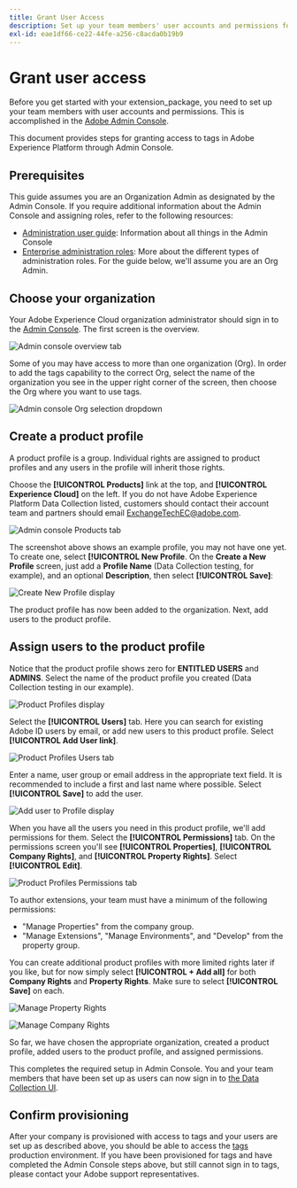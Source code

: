 ```yaml
---
title: Grant User Access
description: Set up your team members' user accounts and permissions for tags in Adobe Experience Platform.
exl-id: eae1df66-ce22-44fe-a256-c8acda0b19b9
---
```

# Grant user access

Before you get started with your extension_package, you need to set up your team members with user accounts and permissions.  This is accomplished in the [Adobe Admin Console](https://adminconsole.adobe.com/).

This document provides steps for granting access to tags in Adobe Experience Platform through Admin Console.

## Prerequisites

This guide assumes you are an Organization Admin as designated by the Admin Console. If you require additional information about the Admin Console and assigning roles, refer to the following resources:

* [Administration user guide](https://helpx.adobe.com/enterprise/administering/user-guide.html?topic=/enterprise/administering/morehelp/introduction.ug.js): Information about all things in the Admin Console
* [Enterprise administration roles](https://helpx.adobe.com/au/enterprise/using/admin-roles.html): More about the different types of administration roles. For the guide below, we'll assume you are an Org Admin.

## Choose your organization

Your Adobe Experience Cloud organization administrator should sign in to the [Admin Console](https://adminconsole.adobe.com/). The first screen is the overview.

![Admin console overview tab](../images/getting-started/admin-console-overview.png)

Some of you may have access to more than one organization (Org). In order to add the tags capability to the correct Org, select the name of the organization you see in the upper right corner of the screen, then choose the Org where you want to use tags.

![Admin console Org selection dropdown](../images/getting-started/admin-console-choose-org.png)

## Create a product profile

A product profile is a group. Individual rights are assigned to product profiles and any users in the profile will inherit those rights.

Choose the **[!UICONTROL Products]** link at the top, and **[!UICONTROL Experience Cloud]** on the left. If you do not have Adobe Experience Platform Data Collection listed, customers should contact their account team and partners should email <ExchangeTechEC@adobe.com>.

![Admin console Products tab](../images/getting-started/admin-console-products-launch.png)

The screenshot above shows an example profile, you may not have one yet. To create one, select **[!UICONTROL New Profile**. On the **Create a New Profile** screen, just add a **Profile Name** (Data Collection testing, for example), and an optional **Description**, then select **[!UICONTROL Save]**:

![Create New Profile display](../images/getting-started/admin-console-create-a-new-profile.png)

The product profile has now been added to the organization. Next, add users to the product profile.

## Assign users to the product profile

Notice that the product profile shows zero for **ENTITLED USERS** and **ADMINS**. Select the name of the product profile you created (Data Collection testing in our example).

![Product Profiles display](../images/getting-started/admin-console-profiles-add-user.png)

Select the **[!UICONTROL Users]** tab. Here you can search for existing Adobe ID users by email, or add new users to this product profile. Select **[!UICONTROL Add User link]**.

![Product Profiles Users tab](../images/getting-started/admin-console-add-launch-user.png)

Enter a name, user group or email address in the appropriate text field. It is recommended to include a first and last name where possible. Select **[!UICONTROL Save]** to add the user.

![Add user to Profile display](../images/getting-started/admin-console-add-user.png)

When you have all the users you need in this product profile, we'll add permissions for them. Select the **[!UICONTROL Permissions]** tab. On the permissions screen you'll see **[!UICONTROL Properties]**, **[!UICONTROL Company Rights]**, and **[!UICONTROL Property Rights]**. Select **[!UICONTROL Edit]**.

![Product Profiles Permissions tab](../images/getting-started/admin-console-profile-permissions.png)

To author extensions, your team must have a minimum of the following permissions:

- "Manage Properties" from the company group.
- "Manage Extensions", "Manage Environments", and "Develop" from the property group.
  
You can create additional product profiles with more limited rights later if you like, but for now simply select **[!UICONTROL + Add all]** for both **Company Rights** and **Property Rights**. Make sure to select **[!UICONTROL Save]** on each.

![Manage Property Rights](../images/getting-started/admin-console-add-all-property-rights.png)

![Manage Company Rights](../images/getting-started/admin-console-add-all-company-rights.png)

So far, we have chosen the appropriate organization, created a product profile, added users to the product profile, and assigned permissions.

This completes the required setup in Admin Console. You and your team members that have been set up as users can now sign in to [the Data Collection UI](https://launch.adobe.com/).

## Confirm provisioning

After your company is provisioned with access to tags and your users are set up as described above, you should be able to access the [tags](https://launch.adobe.com/) production environment. If you have been provisioned for tags and have completed the Admin Console steps above, but still cannot sign in to tags, please contact your Adobe support representatives.
